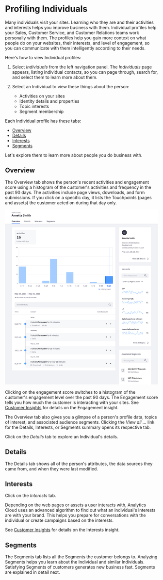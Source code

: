 # Profiling Individuals [](id=profiling-individuals)

Many individuals visit your sites. Learning who they are and their activities
and interests helps you improve business with them. Individual profiles help
your Sales, Customer Service, and Customer Relations teams work personally with
them. The profiles help you gain more context on what people do on your
websites, their interests, and level of engagement, so you can communicate with
them intelligently according to their needs. 

Here's how to view Individual profiles:

1. Select *Individuals* from the left navigation panel. The *Individuals* page
   appears, listing individual contacts, so you can page through, search for,
   and select them to learn more about them. 

2. Select an Individual to view these things about the person:

    - Activities on your sites
    - Identity details and properties
    - Topic interests
    - Segment membership

Each Individual profile has these tabs:

- [Overview](#overview)
- [Details](#details)
- [Interests](#interests)
- [Segments](#segments)

Let's explore them to learn more about people you do business with. 

## Overview [](id=overview)

The Overview tab shows the person's recent activities and engagement score using
a histogram of the customer's activities and frequency in the past 90 days. The
activities include page views, downloads, and form submissions. If you click on
a specific day, it lists the Touchpoints (pages and assets) the customer acted
on during that day only.

![Figure 1: An Individual's Overview tab is a great place to learn how a person is interacting with your business.](../../images/individual-overview.png)

Clicking on the engagement score switches to a histogram of the customer's
engagement level over the past 90 days. The Engagement score tells you how much
the customer is interacting with your sites. See
[Customer Insights](https://github.com/liferay/liferay-docs/blob/master/discover/analytics-cloud/articles/03-understanding-people/04-customer-insights.markdown)
for details on the Engagement insight. 

The Overview tab also gives you a glimpse of a person's profile data, topics of
interest, and associated audience segments. Clicking the *View all ...* link
for the Details, Interests, or Segments summary opens its respective tab. 

Click on the *Details* tab to explore an Individual's details. 

## Details [](id=details)

The Details tab shows all of the person's attributes, the data sources they came
from, and when they were last modified. 

## Interests [](id=interests)

Click on the *Interests* tab. 

Depending on the web pages or assets a user interacts with, Analytics Cloud uses
an advanced algorithm to find out what an individual's interests are with your
brand. This helps you prepare for conversations with the individual or create
campaigns based on the interests. 

See
[Customer Insights](https://github.com/liferay/liferay-docs/blob/master/discover/analytics-cloud/articles/03-understanding-people/04-customer-insights.markdown)
for details on the Interests insight.

## Segments [](id=segments)

The Segments tab lists all the Segments the customer belongs to. Analyzing
Segments helps you learn about the Individual and similar Individuals.
Satisfying Segments of customers generates new business fast. Segments are
explained in detail next. 
